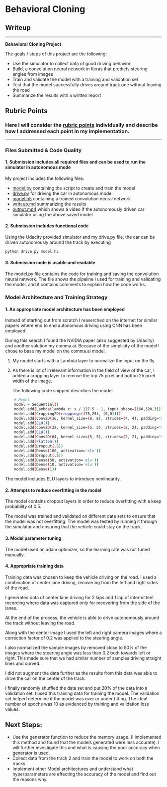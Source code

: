 # **Behavioral Cloning** 

## Writeup


---

**Behavioral Cloning Project**

The goals / steps of this project are the following:
* Use the simulator to collect data of good driving behavior
* Build, a convolution neural network in Keras that predicts steering angles from images
* Train and validate the model with a training and validation set
* Test that the model successfully drives around track one without leaving the road
* Summarize the results with a written report


## Rubric Points
### Here I will consider the [rubric points](https://review.udacity.com/#!/rubrics/432/view) individually and describe how I addressed each point in my implementation.  

---
### Files Submitted & Code Quality

#### 1. Submission includes all required files and can be used to run the simulator in autonomous mode

My project includes the following files:
* [model.py](https://github.com/vsagarmb/CarND-Behavioral-Cloning-P4/blob/master/model.py) containing the script to create and train the model
* [drive.py](https://github.com/vsagarmb/CarND-Behavioral-Cloning-P4/blob/master/drive.py) for driving the car in autonomous mode
* [model.h5](https://github.com/vsagarmb/CarND-Behavioral-Cloning-P4/blob/master/model.h5) containing a trained convolution neural network 
* [writeup.md](https://github.com/vsagarmb/CarND-Behavioral-Cloning-P4/blob/master/writeup.md) summarizing the results
* [output.mp4](https://github.com/vsagarmb/CarND-Behavioral-Cloning-P4/blob/master/output.mp4) which shows a video if the autonomously driven car simulator using the above saved model

#### 2. Submission includes functional code
Using the Udacity provided simulator and my drive.py file, the car can be driven autonomously around the track by executing 
```sh
python drive.py model.h5
```

#### 3. Submission code is usable and readable

The model.py file contains the code for training and saving the convolution neural network. The file shows the pipeline I used for training and validating the model, and it contains comments to explain how the code works.

### Model Architecture and Training Strategy

#### 1. An appropriate model architecture has been employed
Instead of starting out from scratch I reaserched on the internet for similar papers where end to end autonomous driving using CNN has been employed. 

During this search I found the NVIDIA paper (also suggested by Udacity) and another solution my comma.ai. Because of the simplicity of the model I chose to base my model on the comma.ai model.

1. My model starts with a Lambda layer to normalize the input on the fly.
2. As there is lot of irrelevant information in the field of view of the car, I added a cropping layer to remove the top 75 pixel and botton 25 pixel width of the image.

    The following code snipped describes the model. 

```sh
    # Model
    model = Sequential()
    model.add(Lambda(lambda x: x / 127.5 - 1, input_shape=(160,320,3)))
    model.add(Cropping2D(cropping=((75,25), (0,0))))
    model.add(Conv2D(16, kernel_size=(8, 8), strides=(4, 4), padding="same"))
    model.add(ELU())
    model.add(Conv2D(32, kernel_size=(5, 5), strides=(2, 2), padding="same"))
    model.add(ELU())
    model.add(Conv2D(64, kernel_size=(5, 5), strides=(2, 2), padding="same"))
    model.add(Flatten())
    model.add(Dropout(.5))
    model.add(Dense(100, activation='elu'))
    model.add(Dropout(.5))
    model.add(Dense(50, activation='elu'))
    model.add(Dense(10, activation='elu'))
    model.add(Dense(1))
```

The model includes ELU layers to introduce nonlinearity. 

#### 2. Attempts to reduce overfitting in the model

The model contains dropout layers in order to reduce overfitting with a keep probability of 0.5. 

The model was trained and validated on different data sets to ensure that the model was not overfitting. The model was tested by running it through the simulator and ensuring that the vehicle could stay on the track.

#### 3. Model parameter tuning

The model used an adam optimizer, so the learning rate was not tuned manually.

#### 4. Appropriate training data

Training data was chosen to keep the vehicle driving on the road. I used a combination of center lane driving, recovering from the left and right sides of the road.

I generated data of center lane driving for 2 laps and 1 lap of intermittent recording where data was captured only for recovering from the side of the lanes. 

At the end of the process, the vehicle is able to drive autonomously around the track without leaving the road.

Along with the center image I used the left and right camera images where a correction factor of 0.2 was applied to the steering angle. 

I also normalized the sample images by removed close to 50% of the images where the steering angle was less than 0.2 both towards left or right. This made sure that we had similar number of samples driving straight lines and curved. 

I did not augment the data further as the results from this data was able to drive the car on the center of the track. 

I finally randomly shuffled the data set and put 20% of the data into a validation set. I used this training data for training the model. The validation set helped determine if the model was over or under fitting. The ideal number of epochs was 10 as evidenced by training and validation loss values. 


## Next Steps:

* Use the generator function to reduce the memory usage. (I implemented this method and found that the models generated were less accurate). I will further investigate this and what is causing the poor accuracy when generator is used. 
* Collect data from the track 2 and train the model to work on both the tracks
* Implement other Model architectures and understand what hyperparameters are effecting the accuracy of the model and find out the reasons why.